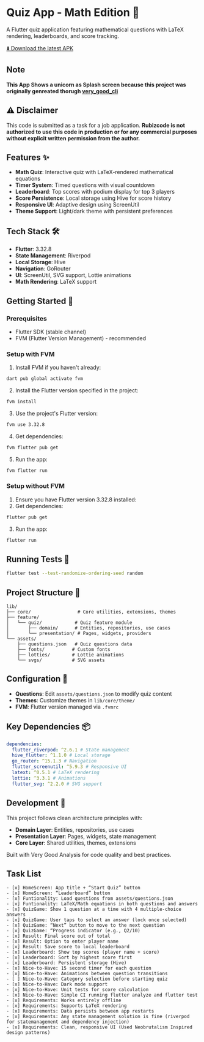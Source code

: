 # Quiz App - Math Edition 🧮

A Flutter quiz application featuring mathematical questions with LaTeX rendering, leaderboards, and score tracking.

[⬇️ Download the latest APK](app-production-release.apk)

## Note
**This App Shows a unicorn as Splash screen because this project was originally genreated thorugh [very_good_cli](https://cli.vgv.dev/)**

## ⚠️ Disclaimer

This code is submitted as a task for a job application. **Rubizcode is not authorized to use this code in production or for any commercial purposes without explicit written permission from the author.**

## Features ✨

- **Math Quiz**: Interactive quiz with LaTeX-rendered mathematical equations
- **Timer System**: Timed questions with visual countdown
- **Leaderboard**: Top scores with podium display for top 3 players
- **Score Persistence**: Local storage using Hive for score history
- **Responsive UI**: Adaptive design using ScreenUtil
- **Theme Support**: Light/dark theme with persistent preferences

## Tech Stack 🛠️

- **Flutter**: 3.32.8
- **State Management**: Riverpod
- **Local Storage**: Hive
- **Navigation**: GoRouter
- **UI**: ScreenUtil, SVG support, Lottie animations
- **Math Rendering**: LaTeX support

## Getting Started 🚀

### Prerequisites

- Flutter SDK (stable channel)
- FVM (Flutter Version Management) - recommended

### Setup with FVM

1. Install FVM if you haven't already:

```sh
dart pub global activate fvm
```

2. Install the Flutter version specified in the project:

```sh
fvm install
```

3. Use the project's Flutter version:

```sh
fvm use 3.32.8
```

4. Get dependencies:

```sh
fvm flutter pub get
```

5. Run the app:

```sh
fvm flutter run
```

### Setup without FVM

1. Ensure you have Flutter version 3.32.8 installed:
2. Get dependencies:

```sh
flutter pub get
```

3. Run the app:

```sh
flutter run
```

## Running Tests 🧪

```sh
flutter test --test-randomize-ordering-seed random
```

## Project Structure 📁

```
lib/
├── core/                 # Core utilities, extensions, themes
├── feature/
│   └── quiz/            # Quiz feature module
│       ├── domain/      # Entities, repositories, use cases
│       └── presentation/ # Pages, widgets, providers
└── assets/
    ├── questions.json   # Quiz questions data
    ├── fonts/          # Custom fonts
    ├── lotties/        # Lottie animations
    └── svgs/           # SVG assets
```

## Configuration 📝

- **Questions**: Edit `assets/questions.json` to modify quiz content
- **Themes**: Customize themes in `lib/core/theme/`
- **FVM**: Flutter version managed via `.fvmrc`

## Key Dependencies 📦

```yaml
dependencies:
  flutter_riverpod: ^2.6.1 # State management
  hive_flutter: ^1.1.0 # Local storage
  go_router: ^15.1.3 # Navigation
  flutter_screenutil: ^5.9.3 # Responsive UI
  latext: ^0.5.1 # LaTeX rendering
  lottie: ^3.3.1 # Animations
  flutter_svg: ^2.2.0 # SVG support
```

## Development 🔧

This project follows clean architecture principles with:

- **Domain Layer**: Entities, repositories, use cases
- **Presentation Layer**: Pages, widgets, state management
- **Core Layer**: Shared utilities, themes, extensions

Built with Very Good Analysis for code quality and best practices.

## Task List

    - [x] HomeScreen: App title + “Start Quiz” button
    - [x] HomeScreen: “Leaderboard” button
    - [x] Funtionality: Load questions from assets/questions.json
    - [x] Funtionality: LaTeX/Math equations in both questions and answers
    - [x] QuizGame: Show 1 question at a time with 4 multiple‐choice answers
    - [x] QuizGame: User taps to select an answer (lock once selected)
    - [x] QuizGame: “Next” button to move to the next question
    - [x] QuizGame: “Progress indicator (e.g., Q2/10)
    - [x] Result: Final score out of total
    - [x] Result: Option to enter player name
    - [x] Result: Save score to local leaderboard
    - [x] Leaderboard: Show top scores (player name + score)
    - [x] Leaderboard: Sort by highest score first
    - [x] Leaderboard: Persistent storage (Hive)
    - [x] Nice‐to‐Have: 15 second timer for each question
    - [x] Nice‐to‐Have: Animations between question transitions
    - [ ] Nice‐to‐Have: Category selection before starting quiz
    - [x] Nice‐to‐Have: Dark mode support
    - [x] Nice‐to‐Have: Unit tests for score calculation
    - [x] Nice‐to‐Have: Simple CI running flutter analyze and flutter test
    - [x] Requirements: Works entirely offline
    - [x] Requirements: Supports LaTeX rendering
    - [x] Requirements: Data persists between app restarts
    - [x] Requirements: Any state management solution is fine (riverpod for statemanagement and dependency injection)
    - [x] Requirements: Clean, responsive UI (Used Neobrutalism Inspired design patterns)
